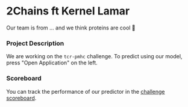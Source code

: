 # 2Chains ft Kernel Lamar

Our team is from ... and we think proteins are cool 🙌

### Project Description
We are working on the `tcr-pmhc` challenge.
To predict using our model, press "Open Application" on the left. 

### Scoreboard
You can track the performance of our predictor in the [challenge scoreboard](https://biolib.com/biohackathon/tcr-pmhc-scoreboard/).
